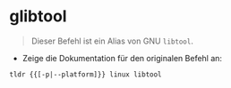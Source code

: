 # glibtool

> Dieser Befehl ist ein Alias von GNU `libtool`.

- Zeige die Dokumentation für den originalen Befehl an:

`tldr {{[-p|--platform]}} linux libtool`
